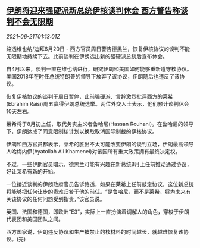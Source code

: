 <!--1624239062000-->
[伊朗将迎来强硬派新总统伊核谈判休会 西方警告称谈判不会无限期](https://cn.reuters.com/article/iran-west-warning-nuclear-0620-sun-idCNKCS2DX02T)
------

<div><i>2021-06-21T01:13:01Z</i></div><p>路透维也纳/迪拜6月20日 - 西方官员周日警告德黑兰，恢复伊核协议的谈判不能无限期地持续下去。此前谈判在伊朗选出新的强硬派总统后宣布休会。</p><p>自4月以来，谈判一直在维也纳进行，研究伊朗和美国如何能够重新遵守核协议。美国2018年在时任总统特朗普的领导下放弃了该协议，伊朗随后也违反了该协议。</p><p>恢复伊核协议的谈判于周日暂停，此前强硬派、言辞激烈批评西方的莱希(Ebrahim Raisi)周五赢得伊朗总统选举。两位外交人士表示，他们预计谈判休会10天左右。</p><p>莱希将于8月初上任，取代务实主义者鲁哈尼(Hassan Rouhani)。在鲁哈尼的领导下，伊朗达成了同意限制核计划以换取取消国际制裁的伊核协议。</p><p>伊朗和西方官员都表示，莱希的胜出不太可能改变伊朗的谈判立场，伊朗最高领导人哈梅内伊(Ayatollah Ali Khamenei)对该国所有重大政策拥有最终决定权。</p><p>不过，一些伊朗官员暗示，德黑兰可能有兴趣在新总统8月上任前推动通过协议，好让莱希有新的开始。</p><p>一位接近谈判的伊朗政府官员告诉路透，如果在莱希上任前敲定协议，这位新总统将能够把任何让步的责难归咎于他的前任。“是鲁哈尼，而不是莱希，将为未来有关该协议的任何问题受到指责，”该官员说。</p><p>英国、法国和德国，即欧洲“E3”，实际上一直扮演着调解人的角色，穿梭于伊朗代表团和美国团队之间。</p><p>西方国家说，伊朗违反协议和生产被禁止的核材料的时间越长，就越难恢复该协议。(完)</p>

